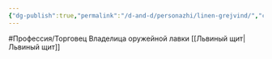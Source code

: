 ```yaml
---
{"dg-publish":true,"permalink":"/d-and-d/personazhi/linen-grejvind/","created":"2023-07-17T04:07:54.000+04:00","updated":"2023-12-26T15:52:10.465+04:00"}
---
```



#Профессия/Торговец 
Владелица оружейной лавки [[Львиный щит\|Львиный щит]]
